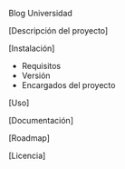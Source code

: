 Blog Universidad

[Descripción del proyecto]


[Instalación]
- Requisitos
- Versión
- Encargados del proyecto


[Uso]


[Documentación]


[Roadmap]


[Licencia]
